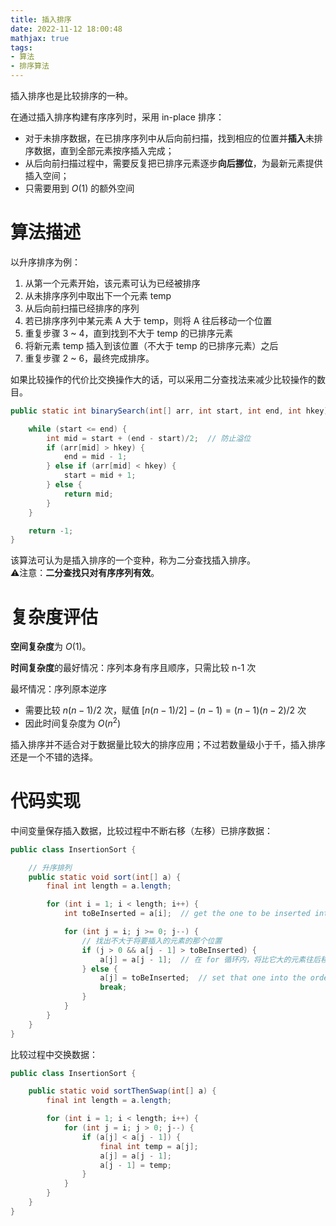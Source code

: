 ```yaml
---
title: 插入排序
date: 2022-11-12 18:00:48
mathjax: true
tags:
- 算法
- 排序算法
---
```


插入排序也是比较排序的一种。

<!-- more -->

在通过插入排序构建有序序列时，采用 in-place 排序：

* 对于未排序数据，在已排序序列中从后向前扫描，找到相应的位置并**插入**未排序数据，直到全部元素按序插入完成；
* 从后向前扫描过程中，需要反复把已排序元素逐步**向后挪位**，为最新元素提供插入空间；
* 只需要用到 $O(1)$ 的额外空间


# 算法描述

以升序排序为例：
1. 从第一个元素开始，该元素可认为已经被排序
2. 从未排序序列中取出下一个元素 temp
3. 从后向前扫描已经排序的序列
4. 若已排序序列中某元素 A 大于 temp，则将 A 往后移动一个位置
5. 重复步骤 3 ~ 4，直到找到不大于 temp 的已排序元素
6. 将新元素 temp 插入到该位置（不大于 temp 的已排序元素）之后
7. 重复步骤 2 ~ 6，最终完成排序。

如果比较操作的代价比交换操作大的话，可以采用二分查找法来减少比较操作的数目。

```java
public static int binarySearch(int[] arr, int start, int end, int hkey) {

    while (start <= end) {
        int mid = start + (end - start)/2;  // 防止溢位
        if (arr[mid] > hkey) {
            end = mid - 1;
        } else if (arr[mid] < hkey) {
            start = mid + 1;
        } else {
            return mid;  
        }
    }

    return -1;
}
```

该算法可认为是插入排序的一个变种，称为二分查找插入排序。  
⚠️注意：**二分查找只对有序序列有效**。


# 复杂度评估

**空间复杂度**为 $O(1)$。

**时间复杂度**的最好情况：序列本身有序且顺序，只需比较 n-1 次

最坏情况：序列原本逆序
* 需要比较 $n(n-1)/2$ 次，赋值 $[n(n-1)/2]-(n-1) = (n-1)(n-2)/2$ 次
* 因此时间复杂度为 $O(n^2)$

插入排序并不适合对于数据量比较大的排序应用；不过若数量级小于千，插入排序还是一个不错的选择。


# 代码实现

中间变量保存插入数据，比较过程中不断右移（左移）已排序数据：

```java
public class InsertionSort {

    // 升序排列
    public static void sort(int[] a) {
        final int length = a.length;

        for (int i = 1; i < length; i++) {
            int toBeInserted = a[i];  // get the one to be inserted into the ordered list

            for (int j = i; j >= 0; j--) {
                // 找出不大于将要插入的元素的那个位置
                if (j > 0 && a[j - 1] > toBeInserted) {
                    a[j] = a[j - 1];  // 在 for 循环内，将比它大的元素往后移动
                } else {
                    a[j] = toBeInserted;  // set that one into the ordered list
                    break;
                }
            }
        }
    }
}
```

比较过程中交换数据：

```java
public class InsertionSort {

    public static void sortThenSwap(int[] a) {
        final int length = a.length;

        for (int i = 1; i < length; i++) {
            for (int j = i; j > 0; j--) {
                if (a[j] < a[j - 1]) {
                    final int temp = a[j];
                    a[j] = a[j - 1];
                    a[j - 1] = temp;
                }
            }
        }
    }
}
```
